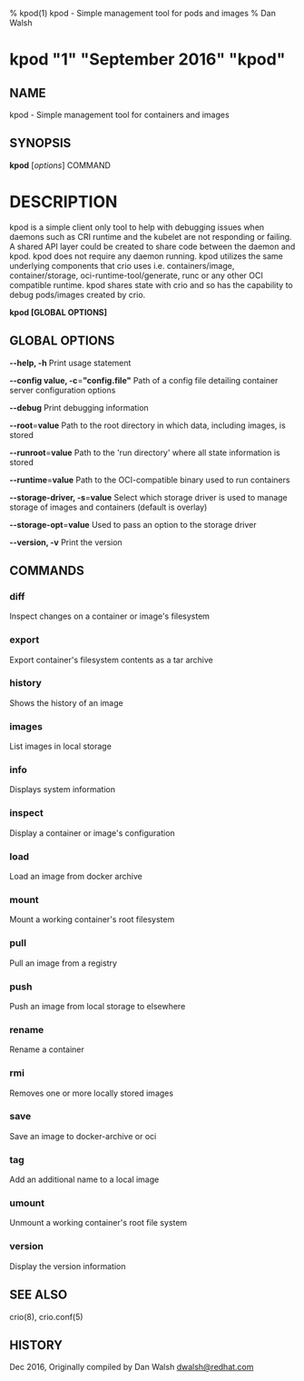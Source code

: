 % kpod(1) kpod - Simple management tool for pods and images
% Dan Walsh
# kpod "1" "September 2016" "kpod"
## NAME
kpod - Simple management tool for containers and images

## SYNOPSIS
**kpod** [*options*] COMMAND

# DESCRIPTION
kpod is a simple client only tool to help with debugging issues when daemons
such as CRI runtime and the kubelet are not responding or failing. A shared API
layer could be created to share code between the daemon and kpod. kpod does not
require any daemon running. kpod utilizes the same underlying components that
crio uses i.e. containers/image, container/storage, oci-runtime-tool/generate,
runc or any other OCI compatible runtime. kpod shares state with crio and so
has the capability to debug pods/images created by crio.

**kpod [GLOBAL OPTIONS]**

## GLOBAL OPTIONS

**--help, -h**
  Print usage statement

**--config value, -c**=**"config.file"**
   Path of a config file detailing container server configuration options

**--debug**
   Print debugging information

**--root**=**value**
   Path to the root directory in which data, including images, is stored

**--runroot**=**value**
   Path to the 'run directory' where all state information is stored

**--runtime**=**value**
    Path to the OCI-compatible binary used to run containers

**--storage-driver, -s**=**value**
   Select which storage driver is used to manage storage of images and containers (default is overlay)

**--storage-opt**=**value**
   Used to pass an option to the storage driver

**--version, -v**
  Print the version

## COMMANDS

### diff
Inspect changes on a container or image's filesystem

### export
Export container's filesystem contents as a tar archive

### history
Shows the history of an image

### images
List images in local storage

### info
Displays system information

### inspect
Display a container or image's configuration

### load
Load an image from docker archive

### mount
Mount a working container's root filesystem

### pull
Pull an image from a registry

### push
Push an image from local storage to elsewhere

### rename
Rename a container

### rmi
Removes one or more locally stored images

### save
Save an image to docker-archive or oci

### tag
Add an additional name to a local image

### umount
Unmount a working container's root file system

### version
Display the version information

## SEE ALSO
crio(8), crio.conf(5)

## HISTORY
Dec 2016, Originally compiled by Dan Walsh <dwalsh@redhat.com>
